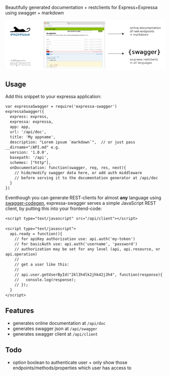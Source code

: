 Beautifully generated documentation + restclients for Express+Expressa using swagger + markdown 

![](https://github.com/coderofsalvation/expressa-swagger/raw/master/expressa.png)

## Usage

Add this snippet to your expressa application:

    var expressaSwagger = require('expressa-swagger')
    expressaSwagger({
      express: express, 
      expressa: expressa, 
      app: app, 
      url: '/api/doc', 
      title: 'My appname', 
      description: "Lorem ipsum `markdown`",  // or just pass  __dirname+"/API.md" e.g.
      version: '1.0.0', 
      basepath: '/api', 
      schemes: ["http"], 
      onDocumentation: function(swagger, req, res, next){
        // hide/modify swagger data here, or add auth middleware 
        // before serving it to the documentation generator at /api/doc
      }
    })

Eventhough you can generate REST-clients for almost __any__ language using [swagger-codegen](http://swagger.io/swagger-codegen), expressa-swagger serves 
a simple JavaScript REST client, by putting this into your frontend-code:

    <script type="text/javascript" src="/api/client"></script>

    <script type="text/javascript">
      api.ready = function(){
        // for apiKey authorization use: api.auth('my-token') 
        // for basicAuth use: api.auth('username', 'password') 
        // authorization may be set for any level (api, api.resource, or api.operation) 
        //
        // get a user like this:
        //
        // api.user.getUserById("2kl3h4lk2jhk42j3h4", function(response){
        //   console.log(response);
        // });
      }
    </script>

## Features

* generates online documentation at `/api/doc`
* generates swagger json at `/api/swagger`
* generates swagger client at `/api/client`

## Todo 

* option boolean to authenticate user + only show those endpoints/methods/properties which user has access to 

